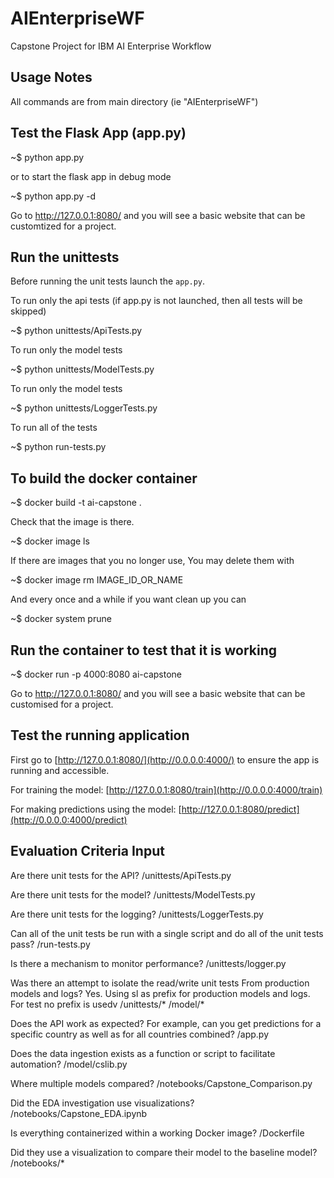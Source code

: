 # AIEnterpriseWF
Capstone Project for IBM AI Enterprise Workflow

## Usage Notes

All commands are from main directory (ie "AIEnterpriseWF")

Test the Flask App (app.py)
--------------------------

~$ python app.py

or to start the flask app in debug mode
   
~$ python app.py -d

Go to http://127.0.0.1:8080/ and you will see a basic website that can be customtized for a project.


Run the unittests
-------------------

Before running the unit tests launch the `app.py`.

To run only the api tests (if app.py is not launched, then all tests will be skipped)

~$ python unittests/ApiTests.py


To run only the model tests

~$ python unittests/ModelTests.py


To run only the model tests

~$ python unittests/LoggerTests.py


To run all of the tests

~$ python run-tests.py


To build the docker container
--------------------------------

~$ docker build -t ai-capstone .

Check that the image is there.

~$ docker image ls

If there are images that you no longer use, You may delete them with

~$ docker image rm IMAGE_ID_OR_NAME

And every once and a while if you want clean up you can

~$ docker system prune


Run the container to test that it is working
----------------------------------------------

~$ docker run -p 4000:8080 ai-capstone

Go to http://127.0.0.1:8080/ and you will see a basic website that can be customised for a project.


Test the running application
------------------------------

First go to [http://127.0.0.1:8080/](http://0.0.0.0:4000/) to ensure the app is running and accessible.

For training the model: [http://127.0.0.1:8080/train](http://0.0.0.0:4000/train)

For making predictions using the model: [http://127.0.0.1:8080/predict](http://0.0.0.0:4000/predict)


## Evaluation Criteria Input

Are there unit tests for the API?
/unittests/ApiTests.py

Are there unit tests for the model?
/unittests/ModelTests.py

Are there unit tests for the logging?
/unittests/LoggerTests.py

Can all of the unit tests be run with a single script and do all of the unit tests pass?
/run-tests.py

Is there a mechanism to monitor performance?
/unittests/logger.py

Was there an attempt to isolate the read/write unit tests From production models and logs?
Yes. Using sl as prefix for production models and logs. For test no prefix is usedv
/unittests/*
/model/*

Does the API work as expected? For example, can you get predictions for a specific country as well as for all countries combined?
/app.py
 
Does the data ingestion exists as a function or script to facilitate automation?
/model/cslib.py

Where multiple models compared?
/notebooks/Capstone_Comparison.py

Did the EDA investigation use visualizations?
/notebooks/Capstone_EDA.ipynb

Is everything containerized within a working Docker image?
/Dockerfile

Did they use a visualization to compare their model to the baseline model?
/notebooks/*
